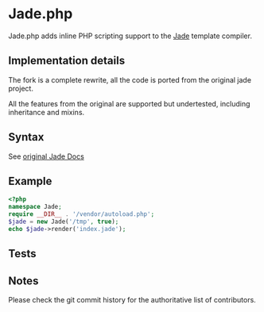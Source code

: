 # Jade.php
Jade.php adds inline PHP scripting support to the [Jade](http://jade-lang.com) template compiler.

## Implementation details
The fork is a complete rewrite, all the code is ported from the original jade project.

All the features from the original are supported but undertested, including inheritance
and mixins.

## Syntax
See [original Jade Docs](https://github.com/visionmedia/jade#readme)

## Example
``` php
<?php
namespace Jade;
require __DIR__ . '/vendor/autoload.php';
$jade = new Jade('/tmp', true);
echo $jade->render('index.jade');
```

## Tests


## Notes
Please check the git commit history for the authoritative list of contributors.
